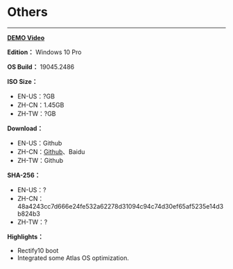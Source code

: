 # Others

----

**[DEMO Video](https://youtu.be/kxp0459B3iI)**

**Edition：** Windows 10 Pro

**OS Build：** 19045.2486

**ISO Size：**
- EN-US：?GB
- ZH-CN：1.45GB
- ZH-TW：?GB

**Download：**
- EN-US：Github
- ZH-CN：[Github](https://github.com/WhatTheBlock/WindowsSimplify/releases/download/iso/19045.2486_atlas_cn_230111.iso)、Baidu
- ZH-TW：Github

**SHA-256：**
- EN-US：?
- ZH-CN：48a4243cc7d666e24fe532a62278d31094c94c74d30ef65af5235e14d3b824b3
- ZH-TW：?

**Highlights：**
- Rectify10 boot
- Integrated some Atlas OS optimization.
